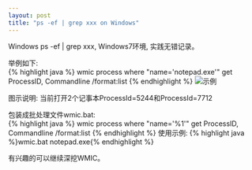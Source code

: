 ```yaml
---
layout: post
title: "ps -ef | grep xxx on Windows"
---
```


Windows ps -ef | grep xxx, Windows7环境, 实践无错记录。

举例如下: <br>
{% highlight java %}
wmic process where "name='notepad.exe'" get ProcessID, Commandline /format:list
{% endhighlight %}
![示例](/images/psefgrepxxx.png)

图示说明: 当前打开2个记事本ProcessId=5244和ProcessId=7712<br>

包装成批处理文件wmic.bat: <br>
{% highlight java %}
wmic process where "name='%1'" get ProcessID, Commandline /format:list
{% endhighlight %}
使用示例: {% highlight java %}wmic.bat notepad.exe{% endhighlight %}

有兴趣的可以继续深挖WMIC。
